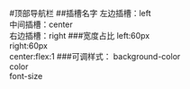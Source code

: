 #顶部导航栏
##插槽名字
左边插槽：left       
中间插槽：center     
右边插槽：right
###宽度占比
left:60px       
right:60px      
center:flex:1
###可调样式：
background-color        
color       
font-size

